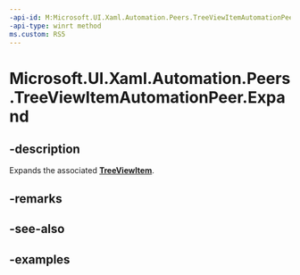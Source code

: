 ```yaml
---
-api-id: M:Microsoft.UI.Xaml.Automation.Peers.TreeViewItemAutomationPeer.Expand
-api-type: winrt method
ms.custom: RS5
---
```


<!-- Method syntax.
public void TreeViewItemAutomationPeer.Expand()
-->

# Microsoft.UI.Xaml.Automation.Peers.TreeViewItemAutomationPeer.Expand

## -description

Expands the associated **[TreeViewItem](/uwp/api/windows.ui.xaml.controls.treeviewitem)**.  

## -remarks

## -see-also

## -examples
